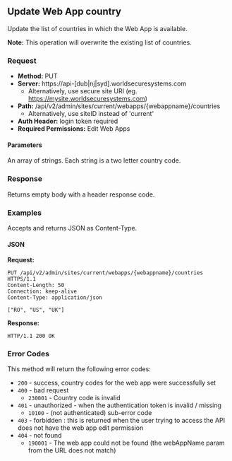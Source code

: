 ## Update Web App country

Update the list of countries in which the Web App is available.

**Note:** This operation will overwrite the existing list of countries.

### Request

* **Method:** PUT
* **Server:** https://api-[dub|nj|syd].worldsecuresystems.com
  * Alternatively, use secure site URI (eg. https://mysite.worldsecuresystems.com)
* **Path:** /api/v2/admin/sites/current/webapps/{webappname}/countries
   * Alternatively, use siteID instead of 'current'
* **Auth Header:** login token required
* **Required Permissions:** Edit Web Apps

#### Parameters ####

An array of strings. Each string is a two letter country code.

### Response

Returns empty body with a header response code.

### Examples

Accepts and returns JSON as Content-Type.

#### JSON

**Request:**
~~~
PUT /api/v2/admin/sites/current/webapps/{webappname}/countries HTTPS/1.1
Content-Length: 50
Connection: keep-alive
Content-Type: application/json
 
["RO", "US", "UK"]
~~~

**Response:**

~~~
HTTP/1.1 200 OK
~~~

### Error Codes

This method will return the following error codes:

* `200` - success, country codes for the web app were successfully set
* `400` - bad request
  * `230001` - Country code is invalid
* `401` - unauthorized - when the authentication token is invalid / missing
	* `10100` - (not authenticated) sub-error code
* `403` - forbidden : this is returned when the user trying to access the API does not have the web app edit permission
* `404` - not found
	* `190001` - The web app could not be found (the webAppName param from the URL does not match)
